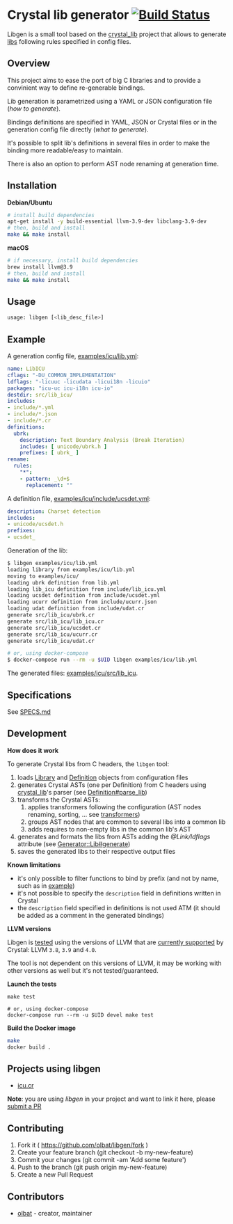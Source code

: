 # Crystal lib generator [![Build Status](https://secure.travis-ci.org/olbat/libgen.png?branch=master)](https://travis-ci.org/olbat/libgen)

Libgen is a small tool based on the [crystal_lib](https://github.com/crystal-lang/crystal_lib) project that allows to generate [libs](https://crystal-lang.org/docs/syntax_and_semantics/c_bindings/lib.html) following rules specified in config files.


## Overview
This project aims to ease the port of big C libraries and to provide a convinient way to define re-generable bindings.

Lib generation is parametrized using a YAML or JSON configuration file (_how to generate_).

Bindings definitions are specified in YAML, JSON or Crystal files or in the generation config file directly (_what to generate_).

It's possible to split lib's definitions in several files in order to make the binding more readable/easy to maintain.

There is also an option to perform AST node renaming at generation time.


## Installation
__Debian/Ubuntu__
```bash
# install build dependencies
apt-get install -y build-essential llvm-3.9-dev libclang-3.9-dev
# then, build and install
make && make install
```

__macOS__
```bash
# if necessary, install build dependencies
brew install llvm@3.9
# then, build and install
make && make install
```


## Usage
```bash
usage: libgen [<lib_desc_file>]
```


## Example
A generation config file, [examples/icu/lib.yml](https://github.com/olbat/libgen/blob/master/examples/icu/lib.yml):
```yaml
name: LibICU
cflags: "-DU_COMMON_IMPLEMENTATION"
ldflags: "-licuuc -licudata -licui18n -licuio"
packages: "icu-uc icu-i18n icu-io"
destdir: src/lib_icu/
includes:
- include/*.yml
- include/*.json
- include/*.cr
definitions:
  ubrk:
    description: Text Boundary Analysis (Break Iteration)
    includes: [ unicode/ubrk.h ]
    prefixes: [ ubrk_ ]
rename:
  rules:
    "*":
    - pattern: _\d+$
      replacement: ""
```

A definition file, [examples/icu/include/ucsdet.yml](https://github.com/olbat/libgen/blob/master/examples/icu/include/ucsdet.yml):
```yaml
description: Charset detection
includes:
- unicode/ucsdet.h
prefixes:
- ucsdet_
```

Generation of the lib:
```bash
$ libgen examples/icu/lib.yml
loading library from examples/icu/lib.yml
moving to examples/icu/
loading ubrk definition from lib.yml
loading lib_icu definition from include/lib_icu.yml
loading ucsdet definition from include/ucsdet.yml
loading ucurr definition from include/ucurr.json
loading udat definition from include/udat.cr
generate src/lib_icu/ubrk.cr
generate src/lib_icu/lib_icu.cr
generate src/lib_icu/ucsdet.cr
generate src/lib_icu/ucurr.cr
generate src/lib_icu/udat.cr

# or, using docker-compose
$ docker-compose run --rm -u $UID libgen examples/icu/lib.yml
```

The generated files: [examples/icu/src/lib_icu](https://github.com/olbat/libgen/blob/master/examples/icu/src/lib_icu).


## Specifications

See [SPECS.md](https://github.com/olbat/libgen/blob/master/SPECS.md)


## Development
__How does it work__

To generate Crystal libs from C headers, the `libgen` tool:
1. loads [Library](https://github.com/olbat/libgen/blob/master/src/lib_generator/library.cr) and [Definition](https://github.com/olbat/libgen/blob/master/src/lib_generator/definition.cr) objects from configuration files
2. generates Crystal ASTs (one per Definition) from C headers using [crystal_lib](https://github.com/olbat/libgen/blob/master/https://github.com/crystal-lang/crystal_lib)'s parser (see [Definition#parse_lib](https://github.com/olbat/libgen/blob/master/src/lib_generator/definition.cr))
3. transforms the Crystal ASTs:
    1. applies transformers following the configuration (AST nodes renaming, sorting, ... see [transformers](https://github.com/olbat/libgen/blob/master/src/lib_generator/transformers))
    2. groups AST nodes that are common to several libs into a common lib
    3. adds requires to non-empty libs in the common lib's AST
4. generates and formats the libs from ASTs adding the _@Link/ldflags_ attribute (see [Generator::Lib#generate](https://github.com/olbat/libgen/blob/master/src/lib_generator/generator/lib.cr))
5. saves the generated libs to their respective output files

__Known limitations__
* it's only possible to filter functions to bind by prefix (and not by name, such as in [example](https://github.com/crystal-lang/crystal_lib/blob/master/examples/lib_readline.cr))
* it's not possible to specify the `description` field in definitions written in Crystal
* the `description` field specified in definitions is not used ATM (it should be added as a comment in the generated bindings)

__LLVM versions__

Libgen is [tested](.travis.yml) using the versions of LLVM that are [currently supported](https://crystal-lang.org/docs/installation/from_source_repository.html) by Crystal: LLVM `3.8`, `3.9` and `4.0`.

The tool is not dependent on this versions of LLVM, it may be working with other versions as well but it's not tested/guaranteed.

__Launch the tests__
```
make test

# or, using docker-compose
docker-compose run --rm -u $UID devel make test
```

__Build the Docker image__
```bash
make
docker build .
```


## Projects using libgen
- [icu.cr](https://github.com/olbat/icu.cr)

__Note__: you are using _libgen_ in your project and want to link it here, please [submit a PR](contributing)


## Contributing
1. Fork it ( https://github.com/olbat/libgen/fork )
2. Create your feature branch (git checkout -b my-new-feature)
3. Commit your changes (git commit -am 'Add some feature')
4. Push to the branch (git push origin my-new-feature)
5. Create a new Pull Request


## Contributors
- [olbat](https://github.com/olbat) - creator, maintainer
